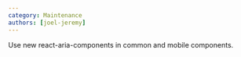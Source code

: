 ```yaml
---
category: Maintenance
authors: [joel-jeremy]
---
```


Use new react-aria-components in common and mobile components.
